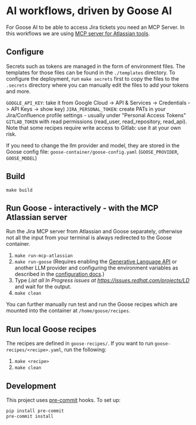 # AI workflows, driven by Goose AI

For Goose AI to be able to access Jira tickets you need an MCP Server.
In this workflows we are using [MCP server for Atlassian tools](https://github.com/sooperset/mcp-atlassian).

## Configure

Secrets such as tokens are managed in the form of environment files.  The templates for those files can be found in the `./templates` directory.  To configure the deployment, run `make secrets` first to copy the files to the `.secrets` directory where you can manually edit the files to add your tokens and more.


 `GOOGLE_API_KEY`: take it from Google Cloud -> API & Services -> Credentials -> API Keys -> show key)
`JIRA_PERSONAL_TOKEN`: create PATs in your Jira/Confluence profile settings - usually under "Personal Access Tokens"
`GITLAB_TOKEN` with read permissions (read_user, read_repository, read_api).  Note that some recipes require write access to Gitlab: use it at your own risk.

If you need to change the llm provider and model, they are stored in the Goose config file: `goose-container/goose-config.yaml` (`GOOSE_PROVIDER`, `GOOSE_MODEL`)

## Build

`make build`

## Run Goose - interactively - with the MCP Atlassian server

Run the Jira MCP server from Atlassian and Goose separately, otherwise not all the input from your terminal 
is always redirected to the Goose container.

1. `make run-mcp-atlassian`
2. `make run-goose` (Requires enabling the [Generative Language API](https://console.developers.google.com/apis/api/generativelanguage.googleapis.com/) or another LLM provider and configuring the environment variables as described in the [configuration docs](https://block.github.io/goose/docs/guides/config-file#global-settings).)
3. Type *List all In Progress issues at https://issues.redhat.com/projects/LD* and wait for the output.
4. `make clean`

You can further manually run test and run the Goose recipes which are mounted into the container at `/home/goose/recipes`.

## Run local Goose recipes

The recipes are defined in `goose-recipes/`.  If you want to run `goose-recipes/<recipe>.yaml`, run the following:

1. `make <recipe>`
2. `make clean`

## Development

This project uses [pre-commit](https://pre-commit.com/) hooks. To set up:

```bash
pip install pre-commit
pre-commit install
```
